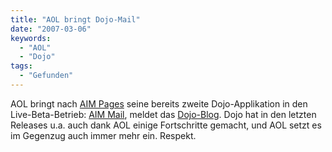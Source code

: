 ```yaml
---
title: "AOL bringt Dojo-Mail"
date: "2007-03-06"
keywords:
  - "AOL"
  - "Dojo"
tags:
  - "Gefunden"
---
```


AOL bringt nach [AIM Pages](http://start.aimpages.com/) seine bereits zweite Dojo-Applikation in den Live-Beta-Betrieb: [AIM Mail](http://beta.webmail.aol.com/), meldet das [Dojo-Blog](http://blog.dojotoolkit.org/2007/03/05/aol-releases-dojo-based-aim-mail). Dojo hat in den letzten Releases u.a. auch dank AOL einige Fortschritte gemacht, und AOL setzt es im Gegenzug auch immer mehr ein. Respekt.
